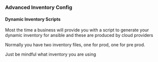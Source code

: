 ### Advanced Inventory Config

#### Dynamic Inventory Scripts

Most the time a business will provide you with a script to generate your dynamic inventory for ansible and these are produced by cloud providers

Normally you have two inventory files, one for prod, one for pre prod.

Just be mindful what inventory you are using
